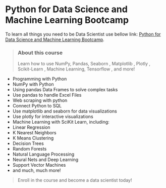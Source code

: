 # Python for Data Science and Machine Learning Bootcamp

To learn all things you need to be Data Scientist use bellow link:
[Python for Data Science and Machine Learning Bootcamp](https://www.udemy.com/python-for-data-science-and-machine-learning-bootcamp).

>### About this course
>Learn how to use NumPy, Pandas, Seaborn , Matplotlib , Plotly , Scikit-Learn , Machine Learning, Tensorflow , and more!
- Programming with Python
- NumPy with Python
- Using pandas Data Frames to solve complex tasks
- Use pandas to handle Excel Files
- Web scraping with python
- Connect Python to SQL
- Use matplotlib and seaborn for data visualizations
- Use plotly for interactive visualizations
- Machine Learning with SciKit Learn, including:
- Linear Regression
- K Nearest Neighbors
- K Means Clustering
- Decision Trees
- Random Forests
- Natural Language Processing
- Neural Nets and Deep Learning
- Support Vector Machines
- and much, much more!
>Enroll in the course and become a data scientist today!


